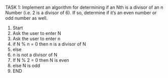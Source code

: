 TASK 1: Implement an algorithm for determining if an Nth is a divisor of an n Number (i.e. 2 is a divisor of 6).
If so, determine if it’s an even number or odd number as well.

1.	Start
2.	Ask the user to enter N 
3.	Ask the user to enter n
4.	if N % n = 0 then n is a divisor of N
5.	else 
6.	n is not a divisor of N
7.	If N % 2 = 0 then N is even
8.	else N is odd
9.	END
